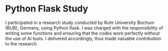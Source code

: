# Python Flask Study

I participated in a research study conducted by Ruhr University Bochum (RUB), Germany, using Python flask. I was charged with the responsibility of writing some functions and ensuring that the codes work perfectly without the use of AI tools. I delivered accordingly, thus made valuable contribution to the research. 